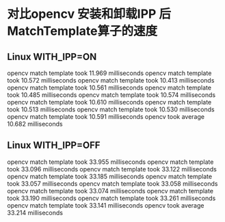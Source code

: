 # 对比opencv 安装和卸载IPP 后MatchTemplate算子的速度



## Linux WITH_IPP=ON
opencv match template took 11.969 milliseconds 
opencv match template took 10.572 milliseconds 
opencv match template took 10.413 milliseconds 
opencv match template took 10.561 milliseconds 
opencv match template took 10.485 milliseconds 
opencv match template took 10.574 milliseconds 
opencv match template took 10.610 milliseconds 
opencv match template took 10.513 milliseconds 
opencv match template took 10.530 milliseconds 
opencv match template took 10.591 milliseconds 
opencv     took average 10.682 milliseconds 


## Linux WITH_IPP=OFF
opencv match template took 33.955 milliseconds 
opencv match template took 33.096 milliseconds 
opencv match template took 33.122 milliseconds 
opencv match template took 33.185 milliseconds 
opencv match template took 33.057 milliseconds 
opencv match template took 33.058 milliseconds 
opencv match template took 33.074 milliseconds 
opencv match template took 33.190 milliseconds 
opencv match template took 33.261 milliseconds 
opencv match template took 33.141 milliseconds 
opencv     took average 33.214 milliseconds 
